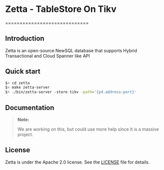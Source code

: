 # Zetta - TableStore On Tikv
=============================

## Introduction

Zetta is an open-source NewSQL database that supports Hybrid Transactional and Cloud Spanner like API 


## Quick start

```bash
$> cd zetta
$> make zetta-server
$> ./bin/zetta-server -store tikv -path='{pd.address:port}'
```

## Documentation


> **Note:**
>
> We are working on this, but could use more help since it is a massive project.

## License

Zetta is under the Apache 2.0 license. See the [LICENSE](./LICENSE) file for details.

